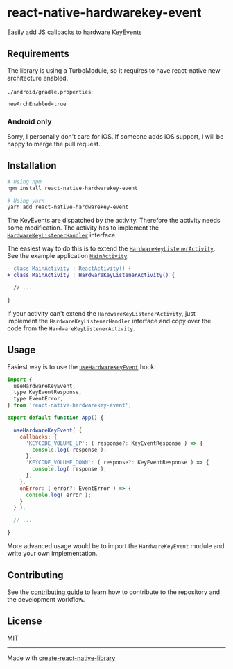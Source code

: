 # react-native-hardwarekey-event

Easily add JS callbacks to hardware KeyEvents

## Requirements

The library is using a TurboModule, so it requires to have react-native new architecture enabled.

`./android/gradle.properties`:
```properties
newArchEnabled=true
```

### Android only

Sorry, I personally don't care for iOS. If someone adds iOS support, I will be happy to merge the pull request.

## Installation

```sh
# Using npm
npm install react-native-hardwarekey-event

# Using yarn
yarn add react-native-hardwarekey-event
```

The KeyEvents are dispatched by the activity. Therefore the activity needs some modification. The activity has to implement the [`HardwareKeyListenerHandler`](https://github.com/jhotadhari/react-native-hardwarekey-event/blob/main/android/src/main/java/com/jhotadhari/reactnative/hardwarekeyevent/HardwareKeyListenerHandler.java) interface.

The easiest way to do this is to extend the [`HardwareKeyListenerActivity`](https://github.com/jhotadhari/react-native-hardwarekey-event/blob/main/android/src/main/java/com/jhotadhari/reactnative/hardwarekeyevent/HardwareKeyListenerActivity.java).
See the example application [`MainActivity`](https://github.com/jhotadhari/react-native-hardwarekey-event/blob/main/example/android/app/src/main/java/jhotadhari/reactnative/hardwarekeyevent/example/MainActivity.kt):
```diff
- class MainActivity : ReactActivity() {
+ class MainActivity : HardwareKeyListenerActivity() {

  // ...

}
```

If your activity can't extend the `HardwareKeyListenerActivity`, just implement the `HardwareKeyListenerHandler` interface and copy over the code from the `HardwareKeyListenerActivity`.

## Usage

Easiest way is to use the [`useHardwareKeyEvent`](https://github.com/jhotadhari/react-native-hardwarekey-event/blob/main/src/useHardwareKeyEvent.ts) hook:

```js
import {
  useHardwareKeyEvent,
  type KeyEventResponse,
  type EventError,
} from 'react-native-hardwarekey-event';

export default function App() {

  useHardwareKeyEvent( {
    callbacks: {
      'KEYCODE_VOLUME_UP': ( response?: KeyEventResponse ) => {
        console.log( response );
      },
      'KEYCODE_VOLUME_DOWN': ( response?: KeyEventResponse ) => {
        console.log( response );
      },
    },
    onError: ( error?: EventError ) => {
      console.log( error );
    }
  } );

  // ...

}
```

More advanced usage would be to import the `HardwareKeyEvent` module and write your own implementation.

## Contributing

See the [contributing guide](CONTRIBUTING.md) to learn how to contribute to the repository and the development workflow.

## License

MIT

---

Made with [create-react-native-library](https://github.com/callstack/react-native-builder-bob)
